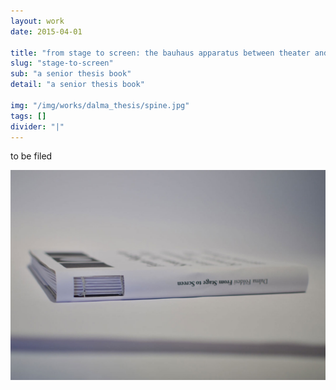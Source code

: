 ```yaml
---
layout: work
date: 2015-04-01

title: "from stage to screen: the bauhaus apparatus between theater and cinema"
slug: "stage-to-screen"
sub: "a senior thesis book"
detail: "a senior thesis book"

img: "/img/works/dalma_thesis/spine.jpg"
tags: []
divider: "|"
---
```


to be filed

![cover](/img/works/dalma_thesis/spine.jpg)
